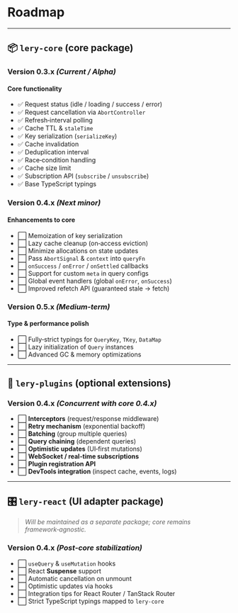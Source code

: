 # Roadmap

---

## 📦 `lery-core` (core package)

### Version **0.3.x** _(Current / Alpha)_

#### Core functionality

- ✅ Request status (idle / loading / success / error)
- ✅ Request cancellation via `AbortController`
- ✅ Refresh‑interval polling
- ✅ Cache TTL & `staleTime`
- ✅ Key serialization (`serializeKey`)
- ✅ Cache invalidation
- ✅ Deduplication interval
- ✅ Race‑condition handling
- ✅ Cache size limit
- ✅ Subscription API (`subscribe` / `unsubscribe`)
- ✅ Base TypeScript typings

### Version **0.4.x** _(Next minor)_

#### Enhancements to core

- ⬜ Memoization of key serialization
- ⬜ Lazy cache cleanup (on‑access eviction)
- ⬜ Minimize allocations on state updates
- ⬜ Pass `AbortSignal` & `context` into `queryFn`
- ⬜ `onSuccess` / `onError` / `onSettled` callbacks
- ⬜ Support for custom `meta` in query configs
- ⬜ Global event handlers (global `onError`, `onSuccess`)
- ⬜ Improved refetch API (guaranteed stale → fetch)

### Version **0.5.x** _(Medium‑term)_

#### Type & performance polish

- ⬜ Fully‑strict typings for `QueryKey`, `TKey`, `DataMap`
- ⬜ Lazy initialization of `Query` instances
- ⬜ Advanced GC & memory optimizations

---

## 🧩 `lery-plugins` (optional extensions)

### Version **0.4.x** _(Concurrent with core 0.4.x)_

- ⬜ **Interceptors** (request/response middleware)
- ⬜ **Retry mechanism** (exponential backoff)
- ⬜ **Batching** (group multiple queries)
- ⬜ **Query chaining** (dependent queries)
- ⬜ **Optimistic updates** (UI‑first mutations)
- ⬜ **WebSocket / real‑time subscriptions**
- ⬜ **Plugin registration API**
- ⬜ **DevTools integration** (inspect cache, events, logs)

---

## 🎛️ `lery-react` (UI adapter package)

> _Will be maintained as a separate package; core remains framework‑agnostic._

### Version **0.4.x** _(Post‑core stabilization)_

- ⬜ `useQuery` & `useMutation` hooks
- ⬜ React **Suspense** support
- ⬜ Automatic cancellation on unmount
- ⬜ Optimistic updates via hooks
- ⬜ Integration tips for React Router / TanStack Router
- ⬜ Strict TypeScript typings mapped to `lery-core`
